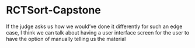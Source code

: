 # RCTSort-Capstone

If the judge asks us how we would’ve done it differently for such an edge case, I think we can talk about having a user interface screen for the user to have the option of manually telling us the material
